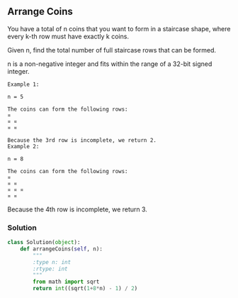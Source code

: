 ## Arrange Coins

You have a total of n coins that you want to form in a staircase shape, where every k-th row must have exactly k coins.

Given n, find the total number of full staircase rows that can be formed.

n is a non-negative integer and fits within the range of a 32-bit signed integer.
```
Example 1:

n = 5

The coins can form the following rows:
¤
¤ ¤
¤ ¤

Because the 3rd row is incomplete, we return 2.
Example 2:

n = 8

The coins can form the following rows:
¤
¤ ¤
¤ ¤ ¤
¤ ¤
```

Because the 4th row is incomplete, we return 3.

### Solution

```python
class Solution(object):
    def arrangeCoins(self, n):
        """
        :type n: int
        :rtype: int
        """
        from math import sqrt
        return int((sqrt(1+8*n) - 1) / 2)
```
